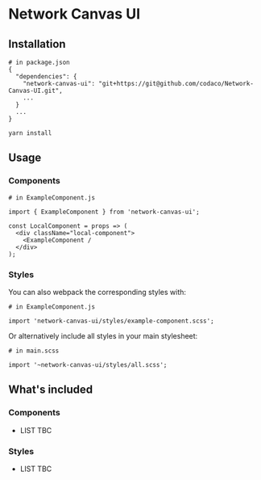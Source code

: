 # Network Canvas UI

## Installation

```
# in package.json
{
  "dependencies": {
    "network-canvas-ui": "git+https://git@github.com/codaco/Network-Canvas-UI.git",
    ...
  }
  ...
}
```

`yarn install`

## Usage

### Components

```
# in ExampleComponent.js

import { ExampleComponent } from 'network-canvas-ui';

const LocalComponent = props => (
  <div className="local-component">
    <ExampleComponent /
  </div>
);
```

### Styles

You can also webpack the corresponding styles with:

```
# in ExampleComponent.js

import 'network-canvas-ui/styles/example-component.scss';
```

Or alternatively include all styles in your main stylesheet:

```
# in main.scss

import '~network-canvas-ui/styles/all.scss';
```

## What's included

### Components

- LIST TBC

### Styles

- LIST TBC
